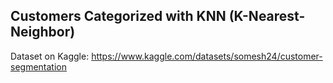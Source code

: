 ## Customers Categorized with KNN (K-Nearest-Neighbor)
Dataset on Kaggle: https://www.kaggle.com/datasets/somesh24/customer-segmentation
